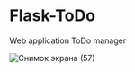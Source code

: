 # Flask-ToDo
Web application ToDo  manager

![Снимок экрана (57)](https://user-images.githubusercontent.com/102465129/178690871-46768fea-a235-449a-8647-206a08e184ff.png)
